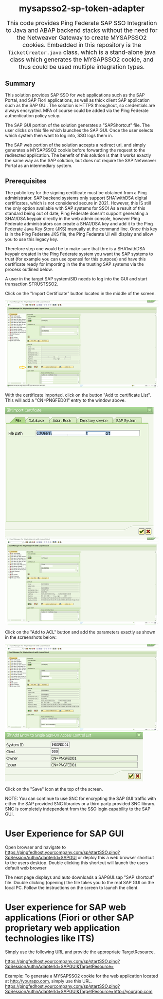 <h1 align="center">
    mysapsso2-sp-token-adapter
</h1>

<p align="center" style="font-size: 1.2rem;"> 
    This code provides Ping Federate SAP SSO Integration to Java and ABAP backend stacks without the need for the Netweaver Gateway to create MYSAPSSO2 cookies. Embedded in this repository is the <code>TicketCreator.java</code> class, which is a stand-alone java class which generates the MYSAPSSO2 cookie, and thus could be used multiple integration types.
</p> 

## Summary
This solution provides SAP SSO for web applications such as the SAP Portal, and SAP Fiori applications, as well as thick client SAP application such as the SAP GUI.  The solution is HTTPS throughout, so credentials are always encrypted.  MFA of course could be added via the Ping Federate authentication policy setup.

The SAP GUI portion of the solution generates a "SAPShortcut" file.  The user clicks on this file which launches the SAP GUI.  Once the user selects which system then want to log into, SSO logs them in. 

The SAP web portion of the solution accepts a redirect url, and simply generates a MYSAPSSO2 cookie before forwarding the request to the redirected application.  The benefit of this solution is that it works exactly the same way as the SAP solution, but does not require the SAP Netweaver Portal as an intermediary system. 

## Prerequisites

The public key for the signing certificate must be obtained from a Ping administrator.  SAP backend systems only support SHA1withDSA digital certificates, which is not considered secure in 2021.  However, this IS still the only option available with SAP systems for SSO!  As a result of this standard being out of date, Ping Federate doesn't support generating a SHA1/DSA keypair directly in the web admin console, however Ping Federate administrators can create a SHA1/DSA key and add it to the Ping Federate Java Key Store (JKS) manually at the command line.  Once this key is in the Ping Federate JKS file, the Ping Federate UI will display and allow you to use this legacy key.

Therefore step one would be to make sure that thre is a SHA1withDSA keypair created in the Ping Federate system you want the SAP systems to trust (for example you can use openssl for this purpose) and have this certificate ready for importing in the the trusting SAP systems via the process outlined below.

A user in the target SAP system/SID needs to log into the GUI and start transaction STRUSTSSO2. 

Click on the "Import Certificate" button located in the middle of the screen. 

![](docs/strustsso21.png)

With the certificate imported, click on the button "Add to certificate List".  This will add a "CN=PNGFED01" entry to the window above. 

![](docs/strustsso22.png)
![](docs/strustsso23.png)

Click on the "Add to ACL" button and add the parameters exactly as shown in the screenshots below: 

![](docs/strustsso24.png)
![](docs/strustsso25.png)

Click on the "Save" icon at the top of the screen. 

NOTE:  You can continue to use SNC for encrypting the SAP GUI traffic with either the SAP provided SNC libraries or a third party provided SNC library.  SNC is completely independent from the SSO login capability to the SAP GUI.


# User Experience for SAP GUI

Open browser and navigate to https://pingfedhost.yourcompany.com/sp/startSSO.ping?SpSessionAuthnAdapterId=SAPGUI or deploy this a web browser shortcut to the users desktop.  Double clicking this shortcut will launch the users default web browser 

The next page displays and auto downloads a SAPGUI.sap "SAP shortcut" file.  Double clicking (opening) the file takes you to the real SAP GUI on the local PC.  Follow the instructions on the screen to launch the client. 

# User experience for SAP web applications (Fiori or other SAP proprietary web application technologies like ITS)
Simply use the following URL and provide the appropriate TargetResource. 

https://pingfedhost.yourcompany.com/sp/startSSO.ping?SpSessionAuthnAdapterId=SAPGUI&TargetResource=<TargetWebURL> 

Example:  To generate a MYSAPSSO2 cookie for the web application located at http://yourapp.com, simply use this URL.  https://pingfedhost.yourcompany.com/sp/startSSO.ping?SpSessionAuthnAdapterId=SAPGUI&TargetResource=http://yourapp.com 
